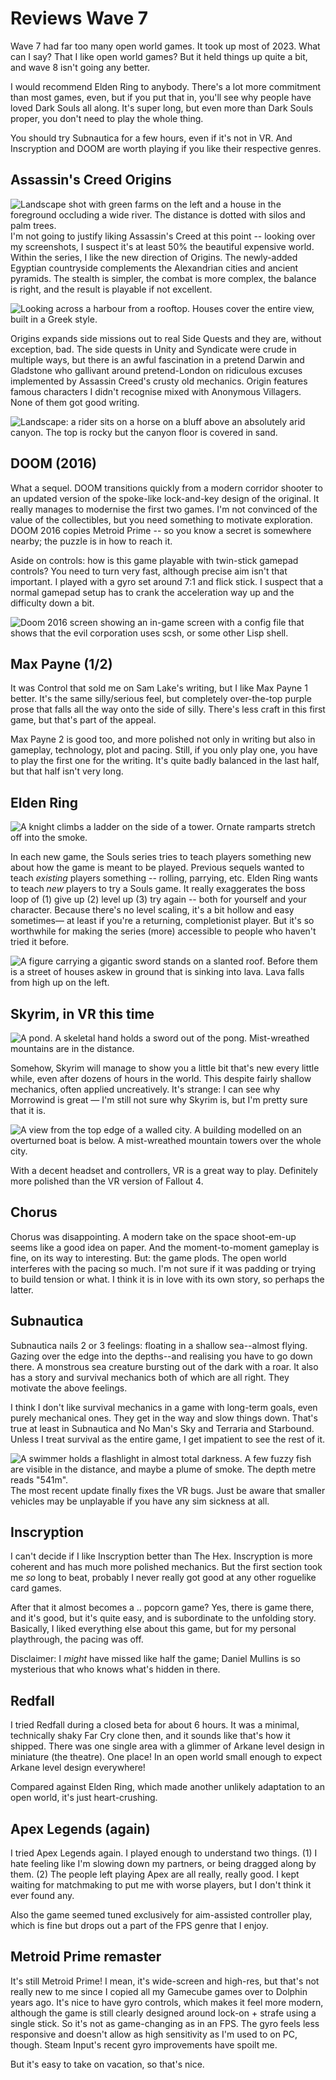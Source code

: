 # Reviews Wave 7
Wave 7 had far too many open world games. It took up most of 2023. What can I say? That I like open world games? But it held things up quite a bit, and wave 8 isn't going any better.

I would recommend Elden Ring to anybody. There's a lot more commitment than most games, even, but if you put that in, you'll see why people have loved Dark Souls all along.
It's super long, but even more than Dark Souls proper, you don't need to play the whole thing.

You should try Subnautica for a few hours, even if it's not in VR. And Inscryption and DOOM are worth playing if you like their respective genres.

## Assassin's Creed Origins
![Landscape shot with green farms on the left and a house in the foreground occluding a wide river. The distance is dotted with silos and palm trees.](images/ac-origins-1.jpg)
I'm not going to justify liking Assassin's Creed at this point -- looking over my screenshots, I suspect it's at least 50% the beautiful expensive world. Within the series, I like the new direction of Origins. The newly-added Egyptian countryside complements the Alexandrian cities and ancient pyramids. The stealth is simpler, the combat is more complex, the balance is right, and the result is playable if not excellent.

![Looking across a harbour from a rooftop. Houses cover the entire view, built in a Greek style.](images/ac-origins-2.jpg)

Origins expands side missions out to real Side Quests and they are, without exception, bad. The side quests in Unity and Syndicate were crude in multiple ways, but there is an awful fascination in a pretend Darwin and Gladstone who gallivant around pretend-London on ridiculous excuses implemented by Assassin Creed's crusty old mechanics. Origin features famous characters I didn't recognise mixed with Anonymous Villagers. None of them got good writing.

![Landscape: a rider sits on a horse on a bluff above an absolutely arid canyon. The top is rocky but the canyon floor is covered in sand.](images/ac-origins-3.jpg)

## DOOM (2016)
What a sequel. DOOM transitions quickly from a modern corridor shooter to an updated version of the spoke-like lock-and-key design of the original. It really manages to modernise the first two games.
I'm not convinced of the value of the collectibles, but you need something to motivate exploration. DOOM 2016 copies Metroid Prime -- so you know a secret is somewhere nearby; the puzzle is in how to reach it.

Aside on controls: how is this game playable with twin-stick gamepad controls? You need to turn very fast, although precise aim isn't that important. I played with a gyro set around 7:1 and flick stick. I suspect that a normal gamepad setup has to crank the acceleration way up and the difficulty down a bit.

![Doom 2016 screen showing an in-game screen with a config file that shows that the evil corporation uses scsh, or some other Lisp shell.](images/doom-2016.jpg)

## Max Payne (1/2)
It was Control that sold me on Sam Lake's writing, but I like Max Payne 1 better. It's the same silly/serious feel, but completely over-the-top purple prose that falls all the way onto the side of silly. There's less craft in this first game, but that's part of the appeal.

Max Payne 2 is good too, and more polished not only in writing but also in gameplay, technology, plot and pacing. Still, if you only play one, you have to play the first one for the writing. It's quite badly balanced in the last half, but that half isn't very long.

## Elden Ring

![A knight climbs a ladder on the side of a tower. Ornate ramparts stretch off into the smoke.](images/elden-ring-1.jpg)

In each new game, the Souls series tries to teach players something new about how the game is meant to be played. Previous sequels wanted to teach *existing* players something -- rolling, parrying, etc. Elden Ring wants to teach *new* players to try a Souls game. It really exaggerates the boss loop of (1) give up (2) level up (3) try again -- both for yourself and your character. Because there's no level scaling, it's a bit hollow and easy sometimes&mdash; at least if you're a returning, completionist player. But it's so worthwhile for making the series (more) accessible to people who haven't tried it before.

![A figure carrying a gigantic sword stands on a slanted roof. Before them is a street of houses askew in ground that is sinking into lava. Lava falls from high up on the left.](images/elden-ring-2.jpg)

## Skyrim, in VR this time

![A pond. A skeletal hand holds a sword out of the pong. Mist-wreathed mountains are in the distance.](images/skyrim-1.jpg)

Somehow, Skyrim will manage to show you a little bit that's new every little while, even after dozens of hours in the world. This despite fairly shallow mechanics, often applied uncreatively. It's strange: I can see why Morrowind is great &mdash; I'm still not sure why Skyrim is, but I'm pretty sure that it is.

![A view from the top edge of a walled city. A building modelled on an overturned boat is below. A mist-wreathed mountain towers over the whole city.](images/skyrim-2.jpg)

With a decent headset and controllers, VR is a great way to play. Definitely more polished than the VR version of Fallout 4.

## Chorus
Chorus was disappointing. A modern take on the space shoot-em-up seems like a good idea on paper. And the moment-to-moment gameplay is fine, on its way to interesting. But: the game plods. The open world interferes with the pacing so much. I'm not sure if it was padding or trying to build tension or what. I think it is in love with its own story, so perhaps the latter.

## Subnautica
Subnautica nails 2 or 3 feelings: floating in a shallow sea--almost flying. Gazing over the edge into the depths--and realising you have to go down there. A monstrous sea creature bursting out of the dark with a roar. It also has a story and survival mechanics both of which are all right. They motivate the above feelings.

I think I don't like survival mechanics in a game with long-term goals, even purely mechanical ones. They get in the way and slow things down. That's true at least in Subnautica and No Man's Sky and Terraria and Starbound. Unless I treat survival as the entire game, I get impatient to see the rest of it.

![A swimmer holds a flashlight in almost total darkness. A few fuzzy fish are visible in the distance, and maybe a plume of smoke. The depth metre reads "541m".](images/subnautica.jpg)
The most recent update finally fixes the VR bugs. Just be aware that smaller vehicles may be unplayable if you have any sim sickness at all.

## Inscryption
I can't decide if I like Inscryption better than The Hex. Inscryption is more coherent and has much more polished mechanics. But the first section took me *so* long to beat, probably I never really got good at any other roguelike card games.

After that it almost becomes a .. popcorn game? Yes, there is game there, and it's good, but it's quite easy, and is subordinate to the unfolding story. Basically, I liked everything else about this game, but for my personal playthrough, the pacing was off.

Disclaimer: I *might* have missed like half the game; Daniel Mullins is so mysterious that who knows what's hidden in there.

## Redfall
I tried Redfall during a closed beta for about 6 hours. It was a minimal, technically shaky Far Cry clone then, and it sounds like that's how it shipped. There was one single area with a glimmer of Arkane level design in miniature (the theatre). One place! In an open world small enough to expect Arkane level design everywhere!

Compared against Elden Ring, which made another unlikely adaptation to an open world, it's just heart-crushing.

## Apex Legends (again)
I tried Apex Legends again. I played enough to understand two things. (1) I hate feeling like I'm slowing down my partners, or being dragged along by them. (2) The people left playing Apex are all really, really good. I kept waiting for matchmaking to put me with worse players, but I don't think it ever found any.

Also the game seemed tuned exclusively for aim-assisted controller play, which is fine but drops out a part of the FPS genre that I enjoy.

## Metroid Prime remaster
It's still Metroid Prime! I mean, it's wide-screen and high-res, but that's not really new to me since I copied all my Gamecube games over to Dolphin years ago. It's nice to have gyro controls, which makes it feel more modern, although the game is still clearly designed around lock-on + strafe using a single stick. So it's not as game-changing as in an FPS. The gyro feels less responsive and doesn't allow as high sensitivity as I'm used to on PC, though. Steam Input's recent gyro improvements have spoilt me.

But it's easy to take on vacation, so that's nice.